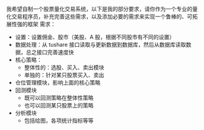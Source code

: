 我希望自制一个股票量化交易系统，以下是我的部分要求，请你作为一个专业的量化交易程序员，补充完善这些需求，以及添加必要的需求来实现一个鲁棒的、可拓展性强的框架
需求：
- 设置：设置佣金、股市（美股、A 股，根据不同股市有不同的设置）
- 数据处理：从 tushare 接口读取与更新数据到数据库，然后从数据库读取数据，总之接口完善速度快
- 核心策略：
	- 整体性的：选股、买入、卖出模块
	- 单独的：针对某只股票买入、卖出
- 仓位管理模块，影响上面的核心策略
- 回测模块
	- 既可以回测策略在整体性策略
	- 也可以回测某只股票上的策略
- 分析模块
	- 包括绘图，各项统计指标等等

